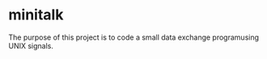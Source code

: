 # minitalk
The purpose of this project is to code a small data exchange program﻿using UNIX signals.
